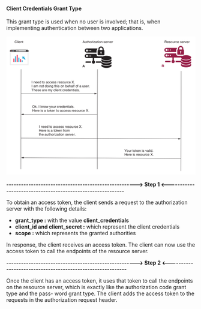 #### Client Credentials Grant Type
This grant type is used when no user is involved; that is, when implementing authentication between two applications.

![cient_credentials](../images/client_credentials.png)

**----------------------------------------------------->   Step 1    <-----------------------------------------------------------**

To obtain an access token, the client sends a request to the authorization server with the following details:
- **grant_type :** with the value **client_credentials**
- **client_id and client_secret :**  which represent the client credentials
- **scope :** which represents the granted authorities

In response, the client receives an access token. The client can now use the access token to call the endpoints of the resource server.

**----------------------------------------------------->   Step 2    <-----------------------------------------------------------**

Once the client has an access token, it uses that token to call the endpoints on the resource server, which is exactly like the authorization code grant type and the pass- word grant type. The client adds the access token to the requests in the authorization
request header.
